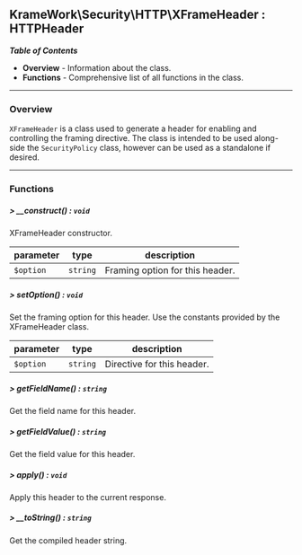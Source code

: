 ## KrameWork\Security\HTTP\XFrameHeader : HTTPHeader

***Table of Contents***
* **Overview** - Information about the class.
* **Functions** - Comprehensive list of all functions in the class.

___
### Overview
`XFrameHeader` is a class used to generate a header for enabling and controlling the framing directive. The class is intended to be used along-side the `SecurityPolicy` class, however can be used as a standalone if desired.
___
### Functions
##### > __construct() : `void`
XFrameHeader constructor.

parameter | type | description
--- | --- | ---
`$option` | `string` | Framing option for this header.

##### > setOption() : `void`
Set the framing option for this header. Use the constants provided by the XFrameHeader class.

parameter | type | description
--- | --- | ---
`$option` | `string` | Directive for this header.

##### > getFieldName() : `string`
Get the field name for this header.

##### > getFieldValue() : `string`
Get the field value for this header.

##### > apply() : `void`
Apply this header to the current response.

##### > __toString() : `string`
Get the compiled header string.